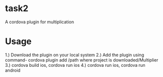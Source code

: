 # task2
A cordova plugin for multiplication

# Usage

1.) Download the plugin on your local system
2.) Add the plugin using command- cordova plugin add  /path where project is downloaded/Multiplier 
3.) cordova build ios, cordova run ios
4.) cordova run ios, cordova run android


